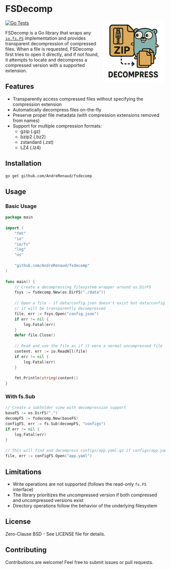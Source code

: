 # FSDecomp

<img align="right" width="200px" height="200px" src="logo.png">

[![Go Tests](https://github.com/AndreRenaud/fsdecomp/actions/workflows/test.yml/badge.svg)](https://github.com/AndreRenaud/fsdecomp/actions/workflows/test.yml)

FSDecomp is a Go library that wraps any [`io.fs.FS`](https://pkg.go.dev/io/fs#FS) implementation and provides transparent decompression of compressed files.
When a file is requested, FSDecomp first tries to open it directly, and if not found, it attempts to locate and decompress a compressed version with a supported extension.

## Features

- Transparently access compressed files without specifying the compression extension
- Automatically decompress files on-the-fly
- Preserve proper file metadata (with compression extensions removed from names)
- Support for multiple compression formats:
  - gzip (.gz)
  - bzip2 (.bz2)
  - zstandard (.zst)
  - LZ4 (.lz4)

## Installation

```bash
go get github.com/AndreRenaud/fsdecomp
```

## Usage

### Basic Usage

```go
package main

import (
	"fmt"
	"io"
	"io/fs"
	"log"
	"os"

	"github.com/AndreRenaud/fsdecomp"
)

func main() {
	// Create a decompressing filesystem wrapper around os.DirFS
	fsys := fsdecomp.New(os.DirFS("./data"))

	// Open a file - if data/config.json doesn't exist but data/config.json.gz does,
	// it will be transparently decompressed
	file, err := fsys.Open("config.json")
	if err != nil {
		log.Fatal(err)
	}
	defer file.Close()

	// Read and use the file as if it were a normal uncompressed file
	content, err := io.ReadAll(file)
	if err != nil {
		log.Fatal(err)
	}

	fmt.Println(string(content))
}
```

### With fs.Sub

```go
// Create a subfolder view with decompression support
baseFS := os.DirFS(".")
decompFS := fsdecomp.New(baseFS)
configFS, err := fs.Sub(decompFS, "configs")
if err != nil {
    log.Fatal(err)
}

// This will find and decompress configs/app.yaml.gz if configs/app.yaml doesn't exist
file, err := configFS.Open("app.yaml")
```

## Limitations

- Write operations are not supported (follows the read-only `fs.FS` interface)
- The library prioritizes the uncompressed version if both compressed and uncompressed versions exist
- Directory operations follow the behavior of the underlying filesystem

## License

Zero-Clause BSD - See LICENSE file for details.

## Contributing

Contributions are welcome! Feel free to submit issues or pull requests.
